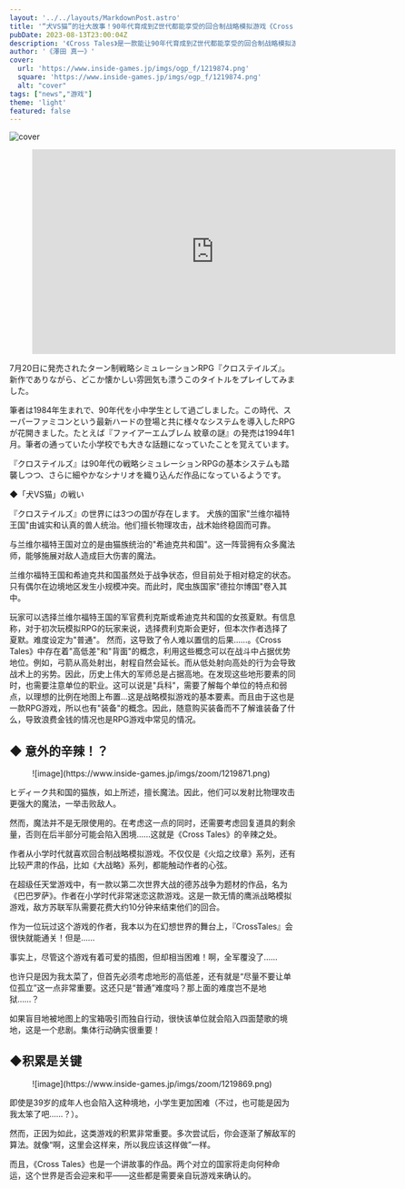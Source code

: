 ```yaml
---
layout: '../../layouts/MarkdownPost.astro'
title: '“犬VS猫”的壮大故事！90年代育成到Z世代都能享受的回合制战略模拟游戏《Cross Tales》意外地辛辣？【游戏试玩】'
pubDate: 2023-08-13T23:00:04Z
description: '《Cross Tales》是一款能让90年代育成到Z世代都能享受的回合制战略模拟游戏，它讲述了“犬VS猫”的壮大故事。'
author: '《澤田 真一》'
cover:
  url: 'https://www.inside-games.jp/imgs/ogp_f/1219874.png'
  square: 'https://www.inside-games.jp/imgs/ogp_f/1219874.png'
  alt: "cover"
tags: ["news","游戏"]
theme: 'light'
featured: false
---
```


![cover](https://www.inside-games.jp/imgs/ogp_f/1219874.png)

<figure class="ctms-editor-youtube"><iframe src="https://www.youtube.com/embed/HrxuOvF1nqQ?rel=0" width="640" height="360" max-width="100%" frameborder="0" allow="accelerometer; autoplay; encrypted-media; gyroscope; picture-in-picture" allowfullscreen=""></iframe></figure>

7月20日に発売されたターン制戦略シミュレーションRPG『クロステイルズ』。新作でありながら、どこか懐かしい雰囲気も漂うこのタイトルをプレイしてみました。

筆者は1984年生まれで、90年代を小中学生として過ごしました。この時代、スーパーファミコンという最新ハードの登場と共に様々なシステムを導入したRPGが花開きました。たとえば『ファイアーエムブレム 紋章の謎』の発売は1994年1月。筆者の通っていた小学校でも大きな話題になっていたことを覚えています。

『クロステイルズ』は90年代の戦略シミュレーションRPGの基本システムも踏襲しつつ、さらに細やかなシナリオを織り込んだ作品になっているようです。

◆「犬VS猫」の戦い

『クロステイルズ』の世界には3つの国が存在します。
犬族的国家"兰维尔福特王国"由诚实和认真的兽人统治。他们擅长物理攻击，战术始终稳固而可靠。

与兰维尔福特王国对立的是由猫族统治的"希迪克共和国"。这一阵营拥有众多魔法师，能够施展对敌人造成巨大伤害的魔法。

兰维尔福特王国和希迪克共和国虽然处于战争状态，但目前处于相对稳定的状态。只有偶尔在边境地区发生小规模冲突。而此时，爬虫族国家"德拉尔博国"卷入其中。

玩家可以选择兰维尔福特王国的军官费利克斯或希迪克共和国的女孩夏默。有信息称，对于初次玩模拟RPG的玩家来说，选择费利克斯会更好，但本次作者选择了夏默。难度设定为"普通"。
然而，这导致了令人难以置信的后果......。《Cross Tales》中存在着"高低差"和"背面"的概念，利用这些概念可以在战斗中占据优势地位。例如，弓箭从高处射出，射程自然会延长。而从低处射向高处的行为会导致战术上的劣势。因此，历史上伟大的军师总是占据高地。在发现这些地形要素的同时，也需要注意单位的职业。这可以说是"兵科"，需要了解每个单位的特点和弱点，以理想的比例在地图上布置...这是战略模拟游戏的基本要素。而且由于这也是一款RPG游戏，所以也有"装备"的概念。因此，随意购买装备而不了解谁装备了什么，导致浪费金钱的情况也是RPG游戏中常见的情况。
</p><h2>◆ 意外的辛辣！？</h2><figure class="ctms-editor-image">![image](https://www.inside-games.jp/imgs/zoom/1219871.png)</figure><p>ヒディーク共和国的猫族，如上所述，擅长魔法。因此，他们可以发射比物理攻击更强大的魔法，一举击败敌人。</p><p>然而，魔法并不是无限使用的。在考虑这一点的同时，还需要考虑回复道具的剩余量，否则在后半部分可能会陷入困境......这就是《Cross Tales》的辛辣之处。</p><p>作者从小学时代就喜欢回合制战略模拟游戏。不仅仅是《火焰之纹章》系列，还有比较严肃的作品，比如《大战略》系列，都能触动作者的心弦。</p><p>在超级任天堂游戏中，有一款以第二次世界大战的德苏战争为题材的作品，名为《巴巴罗萨》。作者在小学时代非常迷恋这款游戏。这是一款无情的鹰派战略模拟游戏，敌方苏联军队需要花费大约10分钟来结束他们的回合。</p>
作为一位玩过这个游戏的作者，我本以为在幻想世界的舞台上，『CrossTales』会很快就能通关！但是……</p><p>事实上，尽管这个游戏有着可爱的插图，但却相当困难！啊，全军覆没了……</p><p>也许只是因为我太菜了，但首先必须考虑地形的高低差，还有就是“尽量不要让单位孤立”这一点非常重要。这还只是“普通”难度吗？那上面的难度岂不是地狱……？
</p><p>如果盲目地被地图上的宝箱吸引而独自行动，很快该单位就会陷入四面楚歌的境地，这是一个悲剧。集体行动确实很重要！</p><h2>◆积累是关键</h2><figure class="ctms-editor-image">![image](https://www.inside-games.jp/imgs/zoom/1219869.png)</figure><p>即使是39岁的成年人也会陷入这种境地，小学生更加困难（不过，也可能是因为我太笨了吧……？）。</p><p>然而，正因为如此，这类游戏的积累非常重要。多次尝试后，你会逐渐了解敌军的算法。就像“啊，这里会这样来，所以我应该这样做”一样。</p><p>而且，《Cross Tales》也是一个讲故事的作品。两个对立的国家将走向何种命运，这个世界是否会迎来和平——这些都是需要亲自玩游戏来确认的。</p><br><script type="text/javascript">;Array.prototype.forEach.call(document.querySelectorAll("div.af_list a"), function (el) { if (el.getAttribute("data-shopping-click") === "") { return; } el.setAttribute("data-shopping-click", ""); el.addEventListener("click", function (e) { let matches = /\/\/www\.amazon\.co\.jp\/gp\/product\/([^/]+)\//.exec(e.target.href); if (matches) { cX.callQueue.push(["sendEvent", "shopping_click", { amazon: matches[1] }]); return; } matches = /\/\/hb\.afl\.rakuten\.co\.jp\/.+\/\?

>[原文地址](https://www.inside-games.jp/article/2023/08/14/147828.html)  